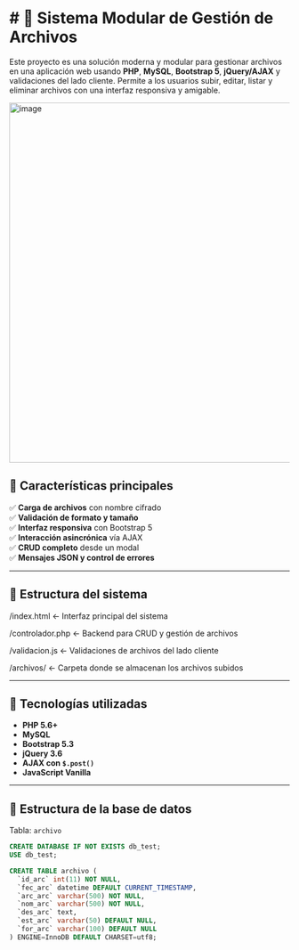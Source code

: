 # # 📁 Sistema Modular de Gestión de Archivos

Este proyecto es una solución moderna y modular para gestionar archivos en una aplicación web usando **PHP**, **MySQL**, **Bootstrap 5**, **jQuery/AJAX** y validaciones del lado cliente. Permite a los usuarios subir, editar, listar y eliminar archivos con una interfaz responsiva y amigable.

<img width="1366" height="647" alt="image" src="https://github.com/user-attachments/assets/9f4a6ee9-1d18-4bf8-8827-034e3eb3733f" />

## 🚀 Características principales

✅ **Carga de archivos** con nombre cifrado  
✅ **Validación de formato y tamaño**  
✅ **Interfaz responsiva** con Bootstrap 5  
✅ **Interacción asincrónica** vía AJAX  
✅ **CRUD completo** desde un modal  
✅ **Mensajes JSON y control de errores**

---

## 🧱 Estructura del sistema

/index.html ← Interfaz principal del sistema

/controlador.php ← Backend para CRUD y gestión de archivos

/validacion.js ← Validaciones de archivos del lado cliente

/archivos/ ← Carpeta donde se almacenan los archivos subidos

---

## 🧰 Tecnologías utilizadas

- **PHP 5.6+**
- **MySQL**
- **Bootstrap 5.3**
- **jQuery 3.6**
- **AJAX con `$.post()`**
- **JavaScript Vanilla**

---

## 📂 Estructura de la base de datos

Tabla: `archivo`

```sql
CREATE DATABASE IF NOT EXISTS db_test;
USE db_test;

CREATE TABLE archivo (
  `id_arc` int(11) NOT NULL,
  `fec_arc` datetime DEFAULT CURRENT_TIMESTAMP,
  `arc_arc` varchar(500) NOT NULL,
  `nom_arc` varchar(500) NOT NULL,
  `des_arc` text,
  `est_arc` varchar(50) DEFAULT NULL,
  `for_arc` varchar(100) DEFAULT NULL
) ENGINE=InnoDB DEFAULT CHARSET=utf8;
